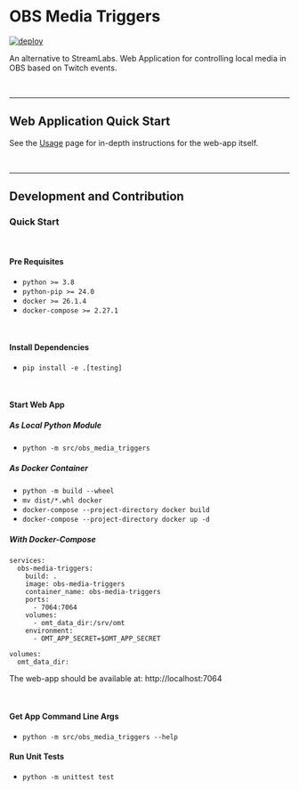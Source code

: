 # OBS Media Triggers
[![deploy](https://github.com/shift-devs/obs-media-triggers/actions/workflows/actions.yml/badge.svg)](https://github.com/shift-devs/obs-media-triggers/actions/workflows/actions.yml)

An alternative to StreamLabs. Web Application for controlling local media in OBS based on Twitch events.

&nbsp;

***

## Web Application Quick Start

See the [Usage](./USAGE.md) page for in-depth instructions for the web-app itself.

&nbsp;

***

## Development and Contribution

### Quick Start

&nbsp;

#### Pre Requisites

* `python >= 3.8`
* `python-pip >= 24.0`
* `docker >= 26.1.4`
* `docker-compose >= 2.27.1`

&nbsp;

#### Install Dependencies

* `pip install -e .[testing]`

&nbsp;

#### Start Web App

##### As Local Python Module

* `python -m src/obs_media_triggers`

##### As Docker Container

* `python -m build --wheel`
* `mv dist/*.whl docker`
* `docker-compose --project-directory docker build`
* `docker-compose --project-directory docker up -d`

##### With Docker-Compose

```docker
services:
  obs-media-triggers:
    build: .
    image: obs-media-triggers
    container_name: obs-media-triggers
    ports:
      - 7064:7064
    volumes:
      - omt_data_dir:/srv/omt
    environment:
      - OMT_APP_SECRET=$OMT_APP_SECRET

volumes:
  omt_data_dir:
```

The web-app should be available at: http://localhost:7064

&nbsp;

#### Get App Command Line Args

* `python -m src/obs_media_triggers --help`

#### Run Unit Tests

* `python -m unittest test`